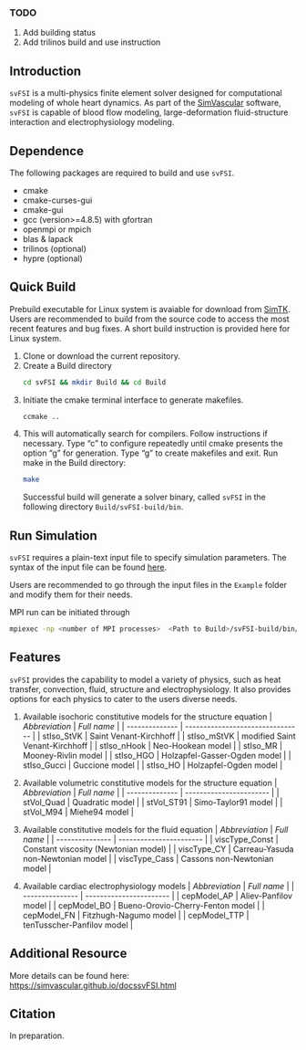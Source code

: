 ### TODO

1. Add building status
2. Add trilinos build and use instruction

## Introduction

`svFSI` is a  multi-physics finite element solver designed for computational modeling of whole heart dynamics. As part of the [SimVascular](https://simvascular.github.io) software, `svFSI` is capable of blood flow modeling, large-deformation fluid-structure interaction and electrophysiology modeling.

## Dependence

The following packages are required to build and use `svFSI`.
   - cmake
   - cmake-curses-gui
   - cmake-gui
   - gcc (version>=4.8.5) with gfortran
   - openmpi or mpich
   - blas & lapack
   - trilinos (optional)
   - hypre (optional)

## Quick Build

Prebuild executable for Linux system is avaiable for download from [SimTK](https://simtk.org/frs/index.php?group_id=188). Users are recommended to build from the source code to access the most recent features and bug fixes. A short build instruction is provided here for Linux system.

1. Clone or download the current repository.
2. Create a Build directory
   ```bash
   cd svFSI && mkdir Build && cd Build 
   ```
3. Initiate the cmake terminal interface to generate makefiles.
   ```bash
   ccmake ..
   ```
4. This will automatically search for compilers. Follow instructions if necessary. Type “c” to configure repeatedly until cmake presents the option “g” for generation. Type “g” to create makefiles and exit. Run make in the Build directory:
   ```bash
   make 
   ```
   Successful build will generate a solver binary, called `svFSI` in the following directory `Build/svFSI-build/bin`.

## Run Simulation

`svFSI` requires a plain-text input file to specify simulation parameters. The syntax of the input file can be found [here](https://sites.google.com/site/memt63/tools/MUPFES/mupfes-scripting).

Users are recommended to go through the input files in the `Example` folder and modify them for their needs.

MPI run can be initiated through
   ```bash
   mpiexec -np <number of MPI processes>  <Path to Build>/svFSI-build/bin/svFSI input.dat
   ```

## Features

`svFSI` provides the capability to model a variety of physics, such as heat transfer, convection, fluid, structure and electrophysiology. It also provides options for each physics to cater to the users diverse needs.

1. Available isochoric constitutive models for the structure equation
   | *Abbreviation* |   *Full name*                    |
   | -------------- | -------------------------------- |
   |  stIso\_StVK   |  Saint Venant-Kirchhoff          | 
   |  stIso\_mStVK  |  modified Saint Venant-Kirchhoff | 
   |  stIso\_nHook  |  Neo-Hookean model               | 
   |  stIso\_MR     |  Mooney-Rivlin model             | 
   |  stIso\_HGO    |  Holzapfel-Gasser-Ogden model    |
   |  stIso\_Gucci  |  Guccione model                  |
   |  stIso\_HO     |  Holzapfel-Ogden model           |

2. Available volumetric constitutive models for the structure equation
   | *Abbreviation* |   *Full name*           |
   | -------------- | ----------------------- |
   |  stVol\_Quad   |  Quadratic model        |
   |  stVol\_ST91   |  Simo-Taylor91 model    |
   |  stVol\_M94    |  Miehe94 model          |

3. Available constitutive models for the fluid equation
   | *Abbreviation*  |   *Full name*           |
   | --------------- | ----------------------- |
   | viscType\_Const |  Constant viscosity (Newtonian model) |
   | viscType\_CY    |  Carreau-Yasuda non-Newtonian model   |
   | viscType\_Cass  |  Cassons non-Newtonian model          |

4. Available cardiac electrophysiology models
   | *Abbreviation*  |   *Full name*           |
   | --------------- | ----------------------- |
   | cepModel\_AP    |  Aliev-Panfilov model             |
   | cepModel\_BO    |  Bueno-Orovio-Cherry-Fenton model |
   | cepModel\_FN    |  Fitzhugh-Nagumo model            |
   | cepModel\_TTP   |  tenTusscher-Panfilov model       |

## Additional Resource
More details can be found here: https://simvascular.github.io/docssvFSI.html


## Citation
In preparation.